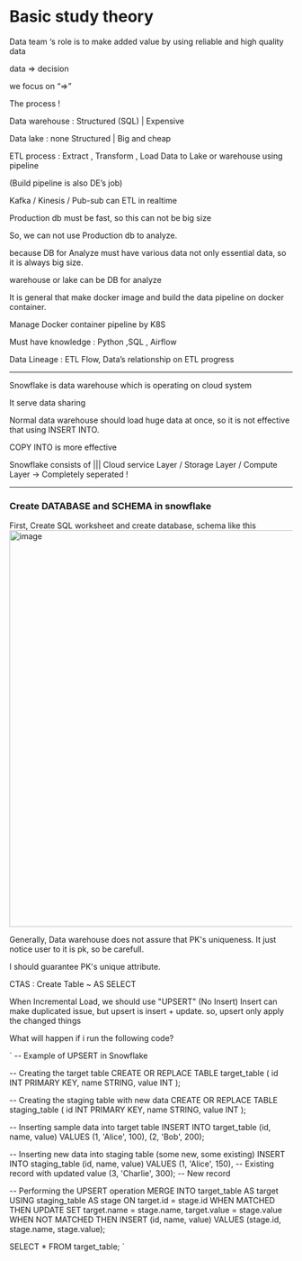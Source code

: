 # Basic study theory

Data team ‘s role is to make added value by using reliable and high quality data 

data ⇒ decision

we focus on “⇒”

The process !

Data warehouse : Structured (SQL) | Expensive

Data lake : none Structured  | Big and cheap

ETL process : Extract , Transform , Load Data to Lake or warehouse  using pipeline

(Build pipeline is also DE’s job)

Kafka / Kinesis / Pub-sub can ETL in realtime 

Production db must be fast, so this can not be big size

So, we can not use Production db to analyze.

because DB for Analyze must have various data not only essential data, so it is always big size.

warehouse or lake can be DB for analyze 

It is general that make docker image and build the data pipeline on docker container.

Manage Docker container pipeline by K8S

Must have knowledge : Python ,SQL , Airflow

Data Lineage : ETL Flow, Data’s relationship on ETL progress

-------------------------------------------------------------------

Snowflake is data warehouse which is operating on cloud system

It serve data sharing 

Normal data warehouse should load huge data at once, so it is not effective that using INSERT INTO.

COPY INTO is more effective

Snowflake consists of  ||| Cloud service Layer  / Storage Layer / Compute Layer → Completely seperated !


-------------------------------------------------------------------

### Create DATABASE and SCHEMA in snowflake

First, Create SQL worksheet
and create database, schema like this
<img width="1541" height="704" alt="image" src="https://github.com/user-attachments/assets/03b45d66-7061-4315-865a-ac2d15f10dba" />

Generally, Data warehouse does not assure that PK's uniqueness. It just notice user to it is pk, so be carefull.

I should guarantee PK's unique attribute.


CTAS : Create Table ~ AS SELECT 

When Incremental Load, we should use "UPSERT" (No Insert)
Insert can make duplicated issue, but upsert is insert + update. so, upsert only apply the changed things


What will happen if i run the following code?

`
 -- Example of UPSERT in Snowflake

-- Creating the target table
CREATE OR REPLACE TABLE target_table (
    id INT PRIMARY KEY,
    name STRING,
    value INT
);

-- Creating the staging table with new data
CREATE OR REPLACE TABLE staging_table (
    id INT PRIMARY KEY,
    name STRING,
    value INT
);

-- Inserting sample data into target table
INSERT INTO target_table (id, name, value)
VALUES 
    (1, 'Alice', 100),
    (2, 'Bob', 200);

-- Inserting new data into staging table (some new, some existing)
INSERT INTO staging_table (id, name, value)
VALUES 
    (1, 'Alice', 150), -- Existing record with updated value
    (3, 'Charlie', 300); -- New record

-- Performing the UPSERT operation
MERGE INTO target_table AS target
USING staging_table AS stage
ON target.id = stage.id
WHEN MATCHED THEN 
    UPDATE SET 
        target.name = stage.name,
        target.value = stage.value
WHEN NOT MATCHED THEN 
    INSERT (id, name, value)
    VALUES (stage.id, stage.name, stage.value);

SELECT *
FROM target_table;
`


